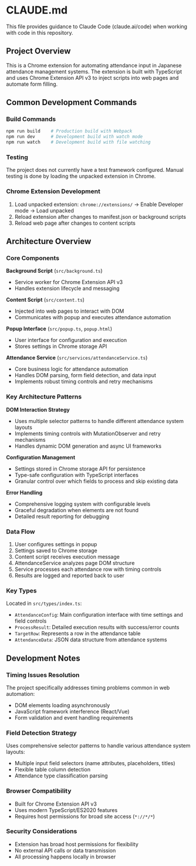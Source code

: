 # CLAUDE.md

This file provides guidance to Claude Code (claude.ai/code) when working with code in this repository.

## Project Overview

This is a Chrome extension for automating attendance input in Japanese attendance management systems. The extension is built with TypeScript and uses Chrome Extension API v3 to inject scripts into web pages and automate form filling.

## Common Development Commands

### Build Commands
```bash
npm run build    # Production build with Webpack
npm run dev      # Development build with watch mode
npm run watch    # Development build with file watching
```

### Testing
The project does not currently have a test framework configured. Manual testing is done by loading the unpacked extension in Chrome.

### Chrome Extension Development
1. Load unpacked extension: `chrome://extensions/` → Enable Developer mode → Load unpacked
2. Reload extension after changes to manifest.json or background scripts
3. Reload web page after changes to content scripts

## Architecture Overview

### Core Components

**Background Script** (`src/background.ts`)
- Service worker for Chrome Extension API v3
- Handles extension lifecycle and messaging

**Content Script** (`src/content.ts`) 
- Injected into web pages to interact with DOM
- Communicates with popup and executes attendance automation

**Popup Interface** (`src/popup.ts`, `popup.html`)
- User interface for configuration and execution
- Stores settings in Chrome storage API

**Attendance Service** (`src/services/attendanceService.ts`)
- Core business logic for attendance automation
- Handles DOM parsing, form field detection, and data input
- Implements robust timing controls and retry mechanisms

### Key Architecture Patterns

**DOM Interaction Strategy**
- Uses multiple selector patterns to handle different attendance system layouts
- Implements timing controls with MutationObserver and retry mechanisms
- Handles dynamic DOM generation and async UI frameworks

**Configuration Management**
- Settings stored in Chrome storage API for persistence
- Type-safe configuration with TypeScript interfaces
- Granular control over which fields to process and skip existing data

**Error Handling**
- Comprehensive logging system with configurable levels
- Graceful degradation when elements are not found
- Detailed result reporting for debugging

### Data Flow

1. User configures settings in popup
2. Settings saved to Chrome storage
3. Content script receives execution message
4. AttendanceService analyzes page DOM structure
5. Service processes each attendance row with timing controls
6. Results are logged and reported back to user

### Key Types

Located in `src/types/index.ts`:
- `AttendanceConfig`: Main configuration interface with time settings and field controls
- `ProcessResult`: Detailed execution results with success/error counts
- `TargetRow`: Represents a row in the attendance table
- `AttendanceData`: JSON data structure from attendance systems

## Development Notes

### Timing Issues Resolution
The project specifically addresses timing problems common in web automation:
- DOM elements loading asynchronously
- JavaScript framework interference (React/Vue)
- Form validation and event handling requirements

### Field Detection Strategy
Uses comprehensive selector patterns to handle various attendance system layouts:
- Multiple input field selectors (name attributes, placeholders, titles)
- Flexible table column detection
- Attendance type classification parsing

### Browser Compatibility
- Built for Chrome Extension API v3
- Uses modern TypeScript/ES2020 features
- Requires host permissions for broad site access (`*://*/*`)

### Security Considerations
- Extension has broad host permissions for flexibility
- No external API calls or data transmission
- All processing happens locally in browser